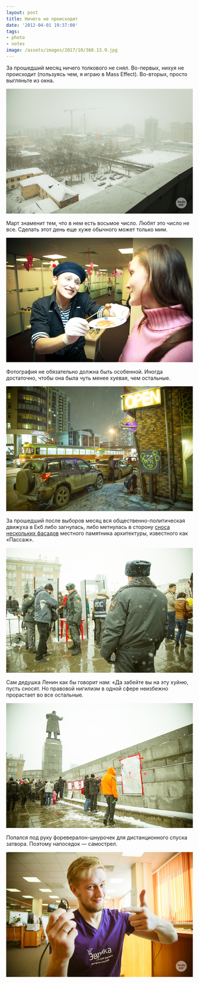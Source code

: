 ```yaml
---
layout: post
title: Ничего не происходит
date: '2012-04-01 19:37:00'
tags:
- photo
- notes
image: /assets/images/2017/10/360.13.9.jpg
---
```


За прошедший месяц ничего толкового не снял. Во-первых, нихуя не происходит (пользуясь чем, я играю в Mass Effect). Во-вторых, просто выгляньте из окна.

![Последний снегопад, Дмитрий Афонин, 2012](/assets/images/2017/10/360.13.7.jpg)

Март знаменит тем, что в нем есть восьмое число. Любят это число не все. Сделать этот день еще хуже обычного может только мим.

![Мартовский мим, Дмитрий Афонин, 2012](/assets/images/2017/10/IMG_1918.jpg)

Фотография не обязательно должна быть особенной. Иногда достаточно, чтобы она была чуть менее хуевая, чем остальные.

![Улица Радищева, Дмитрий Афонин, 2012](/assets/images/2017/10/IMG_2427.jpg)

За прошедший после выборов месяц вся общественно-политическая движуха в Екб либо загнулась, либо метнулась в сторону [сноса нескольких фасадов](http://www.nr2.ru/ekb/376748.html) местного памятника архитектуры, известного как «Пассаж».

![Контроль, Дмитрий Афонин, 2012](/assets/images/2017/10/IMG_2560.jpg)

Сам дедушка Ленин как бы говорит нам: «Да забейте вы на эту хуйню, пусть сносят. Но правовой нигилизм в одной сфере неизбежно прорастает во все остальные.

![Митинг против сноса Пассажа, Дмитрий Афонин, 2012](/assets/images/2017/10/IMG_2567.jpg)

Попался под руку форевералон-шнурочек для дистанционного спуска затвора. Поэтому напоседок — самострел. 

![Дмитрий Афонин, 2012](/assets/images/2017/10/360.13.9.jpg)